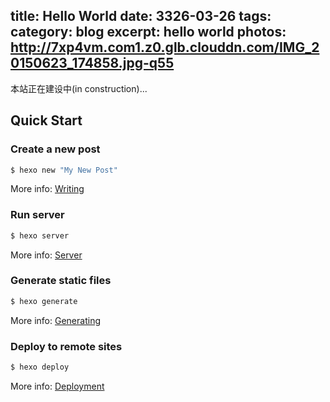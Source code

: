 title: Hello World
date: 3326-03-26
tags:
category: blog
excerpt: hello world
photos: http://7xp4vm.com1.z0.glb.clouddn.com/IMG_20150623_174858.jpg-q55
---

本站正在建设中(in construction)...
<!-- more -->

## Quick Start

### Create a new post

``` bash
$ hexo new "My New Post"
```

More info: [Writing](http://hexo.io/docs/writing.html)

### Run server

``` bash
$ hexo server
```

More info: [Server](http://hexo.io/docs/server.html)

### Generate static files

``` bash
$ hexo generate
```

More info: [Generating](http://hexo.io/docs/generating.html)

### Deploy to remote sites

``` bash
$ hexo deploy
```

More info: [Deployment](http://hexo.io/docs/deployment.html)
